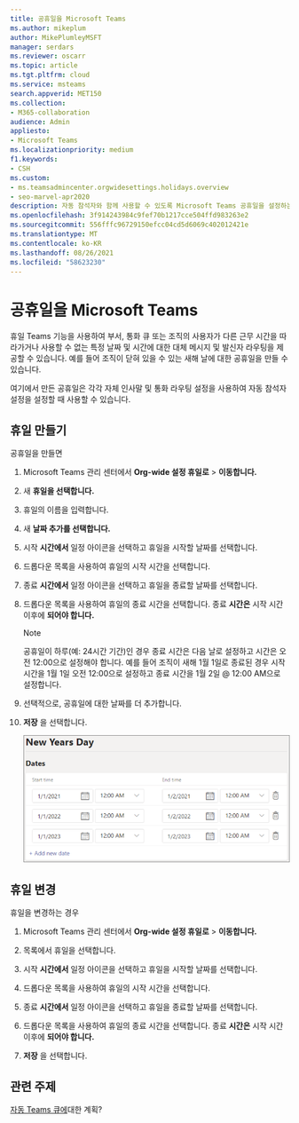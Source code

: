 ```yaml
---
title: 공휴일을 Microsoft Teams
ms.author: mikeplum
author: MikePlumleyMSFT
manager: serdars
ms.reviewer: oscarr
ms.topic: article
ms.tgt.pltfrm: cloud
ms.service: msteams
search.appverid: MET150
ms.collection:
- M365-collaboration
audience: Admin
appliesto:
- Microsoft Teams
ms.localizationpriority: medium
f1.keywords:
- CSH
ms.custom:
- ms.teamsadmincenter.orgwidesettings.holidays.overview
- seo-marvel-apr2020
description: 자동 참석자와 함께 사용할 수 있도록 Microsoft Teams 공휴일을 설정하는 방법에 대해 자세히 알아보습니다.
ms.openlocfilehash: 3f914243984c9fef70b1217cce504ffd983263e2
ms.sourcegitcommit: 556fffc96729150efcc04cd5d6069c402012421e
ms.translationtype: MT
ms.contentlocale: ko-KR
ms.lasthandoff: 08/26/2021
ms.locfileid: "58623230"
---
```

# <a name="set-up-holidays-in-microsoft-teams"></a>공휴일을 Microsoft Teams

휴일 Teams 기능을 사용하여 부서, 통화 큐 또는 조직의 사용자가 다른 근무 시간을 따라가거나 사용할 수 없는 특정 날짜 및 시간에 대한 대체 메시지 및 발신자 라우팅을 제공할 수 있습니다. 예를 들어 조직이 닫혀 있을 수 있는 새해 날에 대한 공휴일을 만들 수 있습니다.

여기에서 만든 공휴일은 각각 [](create-a-phone-system-auto-attendant.md)자체 인사말 및 통화 라우팅 설정을 사용하여 자동 참석자 설정을 설정할 때 사용할 수 있습니다.

## <a name="create-a-holiday"></a>휴일 만들기

공휴일을 만들면

1. Microsoft Teams 관리 센터에서 **Org-wide 설정 휴일로**  >  **이동합니다.**

2. 새 **휴일을 선택합니다.**

3. 휴일의 이름을 입력합니다.

4. 새 **날짜 추가를 선택합니다.**

5. 시작 **시간에서** 일정 아이콘을 선택하고 휴일을 시작할 날짜를 선택합니다.

6. 드롭다운 목록을 사용하여 휴일의 시작 시간을 선택합니다.

7. 종료 **시간에서** 일정 아이콘을 선택하고 휴일을 종료할 날짜를 선택합니다.

8. 드롭다운 목록을 사용하여 휴일의 종료 시간을 선택합니다. 종료 **시간은** 시작 시간 이후에 **되어야 합니다.**  

   > [!NOTE]
   > 공휴일이 하루(예: 24시간 기간)인 경우 종료  시간은 다음 날로 설정하고 시간은 오전 12:00으로 설정해야 합니다. 예를 들어 조직이 새해 1월 1일로 종료된  경우 시작 시간을 1월 1일 오전 12:00으로 설정하고 종료 시간을 1월 2일 @ 12:00 AM으로 설정합니다. 

9. 선택적으로, 공휴일에 대한 날짜를 더 추가합니다.

10. **저장** 을 선택합니다.

    ![3년 동안 설정된 날짜가 있는 휴일 사용자 인터페이스 스크린샷](media/holidays-set-up.png)

## <a name="change-a-holiday"></a>휴일 변경

휴일을 변경하는 경우

1. Microsoft Teams 관리 센터에서 **Org-wide 설정 휴일로**  >  **이동합니다.**

2. 목록에서 휴일을 선택합니다.

3. 시작 **시간에서** 일정 아이콘을 선택하고 휴일을 시작할 날짜를 선택합니다.

4. 드롭다운 목록을 사용하여 휴일의 시작 시간을 선택합니다.

5. 종료 **시간에서** 일정 아이콘을 선택하고 휴일을 종료할 날짜를 선택합니다. 

6. 드롭다운 목록을 사용하여 휴일의 종료 시간을 선택합니다. 종료 **시간은** 시작 시간 이후에 **되어야 합니다.**  

7. **저장** 을 선택합니다.

## <a name="related-topics"></a>관련 주제

[자동 Teams 큐에](plan-auto-attendant-call-queue.md)대한 계획?
